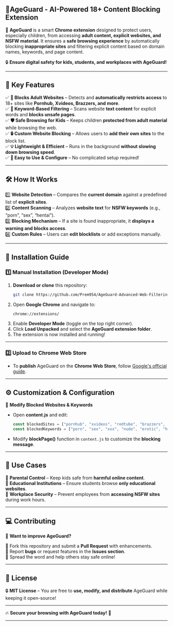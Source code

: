 ## 🔞**AgeGuard - AI-Powered 18+ Content Blocking Extension**  

🚀 **AgeGuard** is a smart **Chrome extension** designed to protect users, especially children, from accessing **adult content, explicit websites, and NSFW material**. It ensures a **safe browsing experience** by automatically blocking **inappropriate sites** and filtering explicit content based on domain names, keywords, and page content.  

🔒 **Ensure digital safety for kids, students, and workplaces with AgeGuard!**  

---

## 🌟 **Key Features**  

✅ **🚫 Blocks Adult Websites** – Detects and **automatically restricts access** to 18+ sites like **Pornhub, Xvideos, Brazzers, and more**.  
✅ **📜 Keyword-Based Filtering** – Scans website **text content** for explicit words and **blocks unsafe pages**.  
✅ **🛡️ Safe Browsing for Kids** – Keeps children **protected from adult material** while browsing the web.  
✅ **🔒 Custom Website Blocking** – Allows users to **add their own sites** to the block list.  
✅ **💡 Lightweight & Efficient** – Runs in the background **without slowing down browsing speed**.  
✅ **🔧 Easy to Use & Configure** – No complicated setup required!  

---

## 🛠 **How It Works**  

1️⃣ **Website Detection** – Compares the **current domain** against a predefined list of **explicit sites**.  
2️⃣ **Content Scanning** – Analyzes **website text** for **NSFW keywords** (e.g., “porn”, “sex”, “hentai”).  
3️⃣ **Blocking Mechanism** – If a site is found inappropriate, it **displays a warning and blocks access**.  
4️⃣ **Custom Rules** – Users can **edit blocklists** or add exceptions manually.  

---

## 📌 **Installation Guide**  

### **1️⃣ Manual Installation** (Developer Mode)  

1. **Download or clone** this repository:  
   ```sh
   git clone https://github.com/Prem954/AgeGuard-Advanced-Web-Filtering-System.git
   ```  
2. Open **Google Chrome** and navigate to:  
   ```
   chrome://extensions/
   ```
3. Enable **Developer Mode** (toggle on the top right corner).  
4. Click **Load Unpacked** and select the **AgeGuard extension folder**.  
5. The extension is now installed and running!  

---

### **2️⃣ Upload to Chrome Web Store**  

- To **publish** AgeGuard on the **Chrome Web Store**, follow [Google's official guide](https://developer.chrome.com/docs/webstore/publish/).  

---

## ⚙ **Customization & Configuration**  

🔧 **Modify Blocked Websites & Keywords**  

- Open **content.js** and edit:  

  ```javascript
  const blockedSites = ["pornhub", "xvideos", "redtube", "brazzers", "xnxx", "hentaihaven", "escort", "adultfriendfinder", "sex", "xhamster", "f95zone", "onlyfans"];
  const blockedKeywords = ["porn", "sex", "xxx", "nude", "erotic", "hentai", "cams", "escort", "incest", "fetish", "bdsm", "strip", "webcam", "nsfw", "taboo", "kinky", "adult", "blowjob"];
  ```

- Modify **blockPage()** function in `content.js` to customize the **blocking message**.  

---

## 🎯 **Use Cases**  

👶 **Parental Control** – Keep kids safe from **harmful online content**.  
🏫 **Educational Institutions** – Ensure students browse **only educational websites**.  
🏢 **Workplace Security** – Prevent employees from **accessing NSFW sites** during work hours.  

---

## 💻 **Contributing**  

🚀 **Want to improve AgeGuard?**  

🔹 Fork this repository and submit a **Pull Request** with enhancements.  
🔹 Report **bugs** or request features in the **Issues section**.  
🔹 Spread the word and help others stay safe online!  

---

## 📜 **License**  

🔒 **MIT License** – You are free to **use, modify, and distribute** AgeGuard while keeping it open-source!  

---


🔥 **Secure your browsing with AgeGuard today!** 🚀  

---

